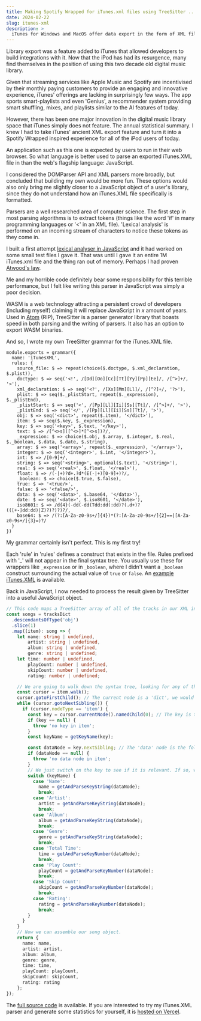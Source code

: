 ```yaml
---
title: Making Spotify Wrapped for iTunes.xml files using TreeSitter ... in 2024
date: 2024-02-22
slug: itunes-xml
description: >
  iTunes for Windows and MacOS offer data export in the form of XML files. As part of my major computer science assessment, I build a parser for these files to extract listening statistics.
---
```

Library export was a feature added to iTunes that allowed developers to build integrations with it. Now that the iPod has had its resurgence, many find themselves in the position of using this two decade old digital music library. 

Given that streaming services like Apple Music and Spotify are incentivised by their monthly paying customers to provide an engaging and innovative experience, iTunes' offerings are lacking in surprisingly few ways. The app sports smart-playlists and even 'Genius', a recommender system providing smart shuffling, mixes, and playlists similar to the AI features of today.

However, there has been one major innovation in the digital music library space that iTunes simply does not feature. The annual statistical summary. I knew I had to take iTunes' ancient XML export feature and turn it into a Spotify Wrapped inspired experience for all of the iPod users of today.

An application such as this one is expected by users to run in their web browser. So what language is better used to parse an exported iTunes.XML file in than the web's flagship language: JavaScript.

I considered the DOMParser API and XML parsers more broadly, but concluded that building my own would be more fun. These options would also only bring me slightly closer to a JavaScript object of a user's library, since they do not understand how an iTunes.XML file specifically is formatted.

Parsers are a well researched area of computer science. The first step in most parsing algorithms is to extract tokens (things like the word 'if' in many programming languages or '<' in an XML file). 'Lexical analysis' is performed on an incoming stream of characters to notice these tokens as they come in. 

I built a first attempt [lexical analyser in JavaScript](https://github.com/will-lol/ComputerScienceIA/blob/42c8c9ab3665056f6382edb825b6654ed52c9e70/src/lib/util/TokenReader.ts) and it had worked on some small test files I gave it. That was until I gave it an entire 1M iTunes.xml file and the thing ran out of memory. Perhaps I had proven [Atwood's law](https://en.wikipedia.org/wiki/Jeff_Atwood).

Me and my horrible code definitely bear some responsibility for this terrible performance, but I felt like writing this parser in JavaScript was simply a poor decision.

WASM is a web technology attracting a persistent crowd of developers (including myself) claiming it will replace JavaScript in <span class="font-serif">𝑥</span> amount of years. Used in [Atom](https://atom-editor.cc/) (RIP), TreeSitter is a parser generator library that boasts speed in both parsing and the writing of parsers. It also has an option to export WASM binaries. 

And so, I wrote my own TreeSitter grammar for the iTunes.XML file.

```
module.exports = grammar({
  name: 'iTunesXML', 
  rules: {
    source_file: $ => repeat(choice($.doctype, $.xml_declaration, $.plist)),
    doctype: $ => seq('<!', /[Dd][Oo][Cc][Tt][Yy][Pp][Ee]/, /[^>]+/, '>'),
    xml_declaration: $ => seq('<?', /[Xx][Mm][Ll]/, /[^?]+/, '?>'),
    plist: $ => seq($._plistStart, repeat($._expression), $._plistEnd),
    _plistStart: $ => seq('<', /[Pp][Ll][Ii][Ss][Tt]/, /[^>]+/, '>'),
    _plistEnd: $ => seq('</', /[Pp][Ll][Ii][Ss][Tt]/, '>'),
    obj: $ => seq('<dict>', repeat($.item), '</dict>'),
    item: $ => seq($.key, $._expression),
    key: $ => seq('<key>', $.text, '</key>'),
    text: $ => /[^<>s]([^<>]*[^<>s])?/,
    _expression: $ => choice($.obj, $.array, $.integer, $.real, $._boolean, $.data, $.date, $.string),
    array: $ => seq('<array>', repeat($._expression), '</array>'),
    integer: $ => seq('<integer>', $.int, '</integer>'),
    int: $ => /[0-9]+/,
    string: $ => seq('<string>', optional($.text), '</string>'),
    real: $ => seq('<real>', $.float, '</real>'),
    float: $ => /(-|+)?d+.?d*(E(-|+)[0-9]+)?/,
    _boolean: $ => choice($.true, $.false),
    true: $ => '<true/>',
    false: $ => '<false/>',
    data: $ => seq('<data>', $.base64, '</data>'),
    date: $ => seq('<date>', $.iso8601, '</date>'), 
    iso8601: $ => /d{4}(-dd(-dd(Tdd:dd(:dd)?(.d+)?(([+-]dd:dd)|Z)?)?)?)?/,
    base64: $ => /(?:[A-Za-z0-9s+/]{4})*(?:[A-Za-z0-9s+/]{2}==|[A-Za-z0-9s+/]{3}=)?/
  }
})
```

My grammar certainly isn't perfect. This is my first try!

Each 'rule' in 'rules' defines a construct that exists in the file. Rules prefixed with '\_' will not appear in the final syntax tree. You usually use these for wrappers like `_expression` or in `_boolean`, where I didn't want a `_boolean` construct surrounding the actual value of `true` or `false`. An [example iTunes.XML](https://github.com/will-lol/ComputerScienceIA/blob/main/tests/test.xml) is available.

Back in JavaScript, I now needed to process the result given by TreeSitter into a useful JavaScript object. 

```ts
// This code maps a TreeSitter array of all of the tracks in our XML into an array of JavaScript song objects.
const songs = tracksDict
  .descendantsOfType('obj')
  .slice(1)
  .map((item): song => {
    let name: string | undefined,
        artist: string | undefined,
        album: string | undefined,
        genre: string | undefined;
    let time: number | undefined,
        playCount: number | undefined,
        skipCount: number | undefined,
        rating: number | undefined;

    // We are going to walk down the syntax tree, looking for any of the variables relevant to the JavaScript song object.
    const cursor = item.walk();
    cursor.gotoFirstChild(); // The current node is a 'dict', we would like to enter the dict and start looping over its siblings.
    while (cursor.gotoNextSibling()) {
      if (cursor.nodeType == 'item') {
        const key = cursor.currentNode().namedChild(0); // The key is the first named child of each 'item' node in a 'dict'.
        if (key == null) {
          throw 'no key in item';
        }
        const keyName = getKeyName(key);

        const dataNode = key.nextSibling; // The 'data' node is the following sibling of the key
        if (dataNode == null) {
          throw 'no data node in item';
        }
        // We just switch on the key to see if it is relevant. If so, we just get the value of its dataNode and set it to its associated variable declared earlier.
        switch (keyName) {
          case 'Name':
            name = getAndParseKeyString(dataNode);
            break;
          case 'Artist':
            artist = getAndParseKeyString(dataNode);
            break;
          case 'Album':
            album = getAndParseKeyString(dataNode);
            break;
          case 'Genre':
            genre = getAndParseKeyString(dataNode);
            break;
          case 'Total Time':
            time = getAndParseKeyNumber(dataNode);
            break;
          case 'Play Count':
            playCount = getAndParseKeyNumber(dataNode);
            break;
          case 'Skip Count':
            skipCount = getAndParseKeyNumber(dataNode);
            break;
          case 'Rating':
            rating = getAndParseKeyNumber(dataNode);
            break;
        }
      }
    }
    // Now we can assemble our song object.
    return {
      name: name,
      artist: artist,
      album: album,
      genre: genre,
      time: time,
      playCount: playCount,
      skipCount: skipCount,
      rating: rating
    };
});
```
The [full source code](https://github.com/will-lol/ComputerScienceIA/blob/main/src/routes/parseWorker.ts) is available. If you are interested to try my iTunes.XML parser and generate some statistics for yourself, it is [hosted on Vercel](https://computer-science-ia.vercel.app/).

